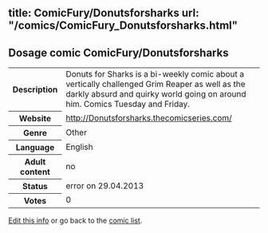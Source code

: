 title: ComicFury/Donutsforsharks
url: "/comics/ComicFury_Donutsforsharks.html"
---
Dosage comic ComicFury/Donutsforsharks
-----------------------------------------

<p id="msg"></p>
<script type="text/javascript">
if (window.location.search === '?edit_info_mail=sent_ok') {
  var elem = document.getElementById("msg");
  elem.innerHTML = 'Edited information sucessfully sent.';
  elem.className = 'ok';
}
</script>
<table class="comicinfo">
<tr>
<th>Description</th><td>Donuts for Sharks is a bi-weekly comic about a vertically challenged Grim Reaper as well as the darkly absurd and quirky world going on around him. Comics Tuesday and Friday.</td>
</tr>
<tr>
<th>Website</th><td><a href="http://Donutsforsharks.thecomicseries.com/">http://Donutsforsharks.thecomicseries.com/</a></td>
</tr>
<tr>
<th>Genre</th><td>Other</td>
</tr>
<tr>
<th>Language</th><td>English</td>
</tr>
<tr>
<th>Adult content</th><td>no</td>
</tr>
<tr>
<th>Status</th><td>error on 29.04.2013</td>
</tr>
<tr>
<th>Votes</th><td>0</td>
</tr>
</table>

[Edit this info](ComicFury_Donutsforsharks_edit.html) or go back to the [comic list](../comic-index.html).
